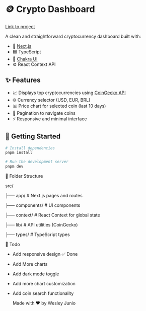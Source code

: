 # 🪙 Crypto Dashboard
[Link to project](https://dash-cryptocoin.vercel.app/)

A clean and straightforward cryptocurrency dashboard built with:

- 🔧 [Next.js](https://nextjs.org/)  
- 🟦 TypeScript  
- 💅 [Chakra UI](https://chakra-ui.com/)  
- ⚙️ React Context API  

## ✨ Features

- 📈 Displays top cryptocurrencies using [CoinGecko API](https://www.coingecko.com/en/api)
- 🌐 Currency selector (USD, EUR, BRL)
- 📊 Price chart for selected coin (last 10 days)
- 🔄 Pagination to navigate coins
- ⚡ Responsive and minimal interface

## 🚀 Getting Started

```bash
# Install dependencies
pnpm install

# Run the development server
pnpm dev
```
📁 Folder Structure

src/

├── app/                # Next.js pages and routes

├── components/         # UI components

├── context/            # React Context for global state

├── lib/                # API utilities (CoinGecko)

├── types/              # TypeScript types


📌 Todo
- Add responsive design ✅ Done

- Add More charts

- Add dark mode toggle

- Add more chart customization

- Add coin search functionality

  Made with ❤️ by Wesley Junio
